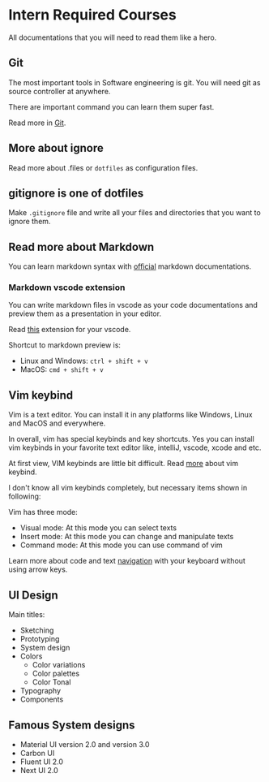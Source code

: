 # Intern Required Courses

All documentations that you will need to read them like a hero.

## Git

The most important tools in Software engineering is git. You will need git as
source controller at anywhere.

There are important command you can learn them super fast.

Read more in [Git](./GIT.md).

## More about ignore

Read more about .files or `dotfiles` as configuration files.

## gitignore is one of dotfiles

Make `.gitignore` file and write all your files and directories that you want to
ignore them.

## Read more about Markdown

You can learn markdown syntax with
[official](https://www.markdownguide.org/basic-syntax/) markdown documentations.

### Markdown vscode extension

You can write markdown files in vscode as your code documentations and preview
them as a presentation in your editor.

Read [this](https://code.visualstudio.com/Docs/languages/markdown) extension for
your vscode.

Shortcut to markdown preview is:

- Linux and Windows: `ctrl + shift + v`
- MacOS: `cmd + shift + v`

## Vim keybind

Vim is a text editor. You can install it in any platforms like Windows, Linux
and MacOS and everywhere.

In overall, vim has special keybinds and key shortcuts. Yes you can install vim
keybinds in your favorite text editor like, intelliJ, vscode, xcode and etc.

At first view, VIM keybinds are little bit difficult. Read
[more](https://github.com/iggredible/Learn-Vim) about vim keybind.

I don't know all vim keybinds completely, but necessary items shown in
following:

Vim has three mode:

- Visual mode: At this mode you can select texts
- Insert mode: At this mode you can change and manipulate texts
- Command mode: At this mode you can use command of vim

Learn more about code and text
[navigation](https://github.com/iggredible/Learn-Vim/blob/master/ch05_moving_in_file.md)
with your keyboard without using arrow keys.

## UI Design

Main titles:

- Sketching
- Prototyping
- System design
- Colors
    - Color variations
    - Color palettes
    - Color Tonal
- Typography
- Components

## Famous System designs

- Material UI version 2.0 and version 3.0
- Carbon UI
- Fluent UI 2.0
- Next UI 2.0